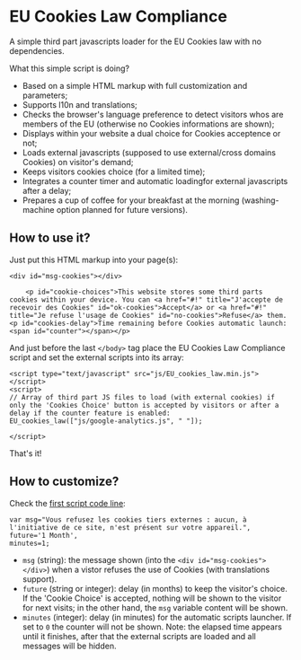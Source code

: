 # EU Cookies Law Compliance
A simple third part javascripts loader for the EU Cookies law with no dependencies. 

What this simple script is doing?

* Based on a simple HTML markup with full customization and parameters;
* Supports l10n and translations;
* Checks the browser's language preference to detect visitors whos are members of the EU (otherwise no Cookies informations are shown);
* Displays within your website a dual choice for Cookies acceptence or not;
* Loads external javascripts (supposed to use external/cross domains Cookies) on visitor's demand;
* Keeps visitors cookies choice (for a limited time);
* Integrates a counter timer and automatic loadingfor external javascripts after a delay;
* Prepares a cup of coffee for your breakfast at the morning (washing-machine option planned for future versions).

## How to use it?

Just put this HTML markup into your page(s):

    <div id="msg-cookies"></div>

		<p id="cookie-choices">This website stores some third parts cookies within your device. You can <a href="#!" title="J'accepte de recevoir des Cookies" id="ok-cookies">Accept</a> or <a href="#!" title="Je refuse l'usage de Cookies" id="no-cookies">Refuse</a> them. 
    <p id="cookies-delay">Time remaining before Cookies automatic launch: <span id="counter"></span></p>

And just before the last `</body>` tag place the EU Cookies Law Compliance script and set the external scripts into its array:

    <script type="text/javascript" src="js/EU_cookies_law.min.js"></script>
    <script>
    // Array of third part JS files to load (with external cookies) if only the 'Cookies Choice' button is accepted by visitors or after a delay if the counter feature is enabled:
    EU_cookies_law(["js/google-analytics.js", " "]);

    </script>

That's it!

## How to customize?

Check the [first script code line](https://github.com/cara-tm/EU-Cookies-Law-Compliance/blob/master/EU_cookies_law.min.js#L2):

    var msg="Vous refusez les cookies tiers externes : aucun, à l'initiative de ce site, n'est présent sur votre appareil.",
    future='1 Month',
    minutes=1;

* `msg` (string): the message shown (into the `<div id="msg-cookies"></div>`) when a vistor refuses the use of Cookies (with translations support).
* `future` (string or integer): delay (in months) to keep the visitor's choice. If the 'Cookie Choice' is accepted, nothing will be shown to the visitor for next visits; in the other hand, the `msg` variable content will be shown.
* `minutes` (integer): delay (in minutes) for the automatic scripts launcher. If set to `0` the counter will not be shown. Note: the elapsed time appears until it finishes, after that the external scripts are loaded and all messages will be hidden.
